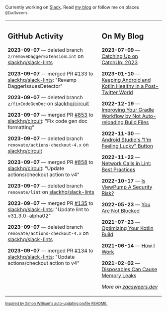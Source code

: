 Currently working on [Slack](https://slack.com/). Read [my blog](https://zacsweers.dev/) or follow me on places `@ZacSweers`.

<table><tr><td valign="top" width="60%">

## GitHub Activity
<!-- githubActivity starts -->
**2023-09-07** — deleted branch `z/removeDaggerExtensionLint` on [slackhq/slack-lints](https://github.com/slackhq/slack-lints)

**2023-09-07** — merged PR [#133](https://github.com/slackhq/slack-lints/pull/133) to [slackhq/slack-lints](https://github.com/slackhq/slack-lints): "Revamp DaggerIssuesDetector"

**2023-09-07** — deleted branch `z/fixCodeGenDoc` on [slackhq/circuit](https://github.com/slackhq/circuit)

**2023-09-07** — merged PR [#853](https://github.com/slackhq/circuit/pull/853) to [slackhq/circuit](https://github.com/slackhq/circuit): "Fix code gen doc formatting"

**2023-09-07** — deleted branch `renovate/actions-checkout-4.x` on [slackhq/circuit](https://github.com/slackhq/circuit)

**2023-09-07** — merged PR [#858](https://github.com/slackhq/circuit/pull/858) to [slackhq/circuit](https://github.com/slackhq/circuit): "Update actions/checkout action to v4"

**2023-09-07** — deleted branch `renovate/lint` on [slackhq/slack-lints](https://github.com/slackhq/slack-lints)

**2023-09-07** — merged PR [#135](https://github.com/slackhq/slack-lints/pull/135) to [slackhq/slack-lints](https://github.com/slackhq/slack-lints): "Update lint to v31.3.0-alpha02"

**2023-09-07** — deleted branch `renovate/actions-checkout-4.x` on [slackhq/slack-lints](https://github.com/slackhq/slack-lints)

**2023-09-07** — merged PR [#134](https://github.com/slackhq/slack-lints/pull/134) to [slackhq/slack-lints](https://github.com/slackhq/slack-lints): "Update actions/checkout action to v4"
<!-- githubActivity ends -->
</td><td valign="top" width="40%">

## On My Blog
<!-- blog starts -->
**2023-07-09** — [Catching Up on CatchUp: 2023](https://www.zacsweers.dev/catching-up-on-catchup-2023/)

**2023-01-10** — [Keeping Android and Kotlin Healthy in a Post-Twitter World](https://www.zacsweers.dev/keeping-android-healthy/)

**2022-12-19** — [Improving Your Gradle Workflow by Not Auto-reloading Build Files](https://www.zacsweers.dev/improving-your-workflow-by-not-auto-reloading-build-files/)

**2022-11-30** — [Android Studio's "I'm Feeling Lucky" Button](https://www.zacsweers.dev/android-studios-im-feeling-lucky-button/)

**2022-11-22** — [Network Calls in Lint: Best Practices](https://www.zacsweers.dev/network-calls-in-lint-best-practices/)

**2022-10-17** — [Is ViewPump A Security Risk?](https://www.zacsweers.dev/is-viewpump-a-security-risk/)

**2022-05-23** — [You Are Not Blocked](https://www.zacsweers.dev/you-are-not-blocked/)

**2021-07-23** — [Optimizing Your Kotlin Build](https://www.zacsweers.dev/optimizing-your-kotlin-build/)

**2021-06-14** — [How I Work](https://www.zacsweers.dev/how-i-work/)

**2021-02-02** — [Disposables Can Cause Memory Leaks](https://www.zacsweers.dev/disposables-can-cause-memory-leaks/)
<!-- blog ends -->
_More on [zacsweers.dev](https://zacsweers.dev/)_
</td></tr></table>

<sub><a href="https://simonwillison.net/2020/Jul/10/self-updating-profile-readme/">Inspired by Simon Willison's auto-updating profile README.</a></sub>